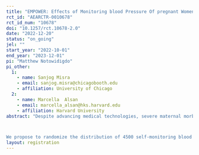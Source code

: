 ```yaml
---
title: "EMPOWER: Effects of Monitoring blood Pressure Of pregnant Women Electronically and Remotely"
rct_id: "AEARCTR-0010678"
rct_id_num: "10678"
doi: "10.1257/rct.10678-2.0"
date: "2022-12-20"
status: "on_going"
jel: ""
start_year: "2022-10-01"
end_year: "2023-12-01"
pi: "Matthew Notowidigdo"
pi_other:
  1:
    - name: Sanjog Misra
    - email: sanjog.misra@chicagobooth.edu
    - affiliation: University of Chicago
  2:
    - name: Marcella  Alsan
    - email: marcella_alsan@hks.harvard.edu
    - affiliation: Harvard University
abstract: "Despite advancing medical technologies, severe maternal morbidity has increased by about 200 percent over the past few decades (CDC 2021). A recent study found that 4 out of 5 pregnancy-related deaths are preventable. A common cause of maternal mortality is preeclampsia – a dangerous pregnancy and postpartum complication associated with high blood pressure which can result in seizure, organ damage, or stroke. It affects about 1 in 25 pregnant women and causes 15 percent of premature births (CDC 2021). Several interventions have aimed to mitigate the devastating effects of preeclampsia, including the distribution of self-monitoring blood pressure (SMBP) cuffs. Distributing SMBP cuffs may allow for the early detection of possible increases in blood pressure and give women agency within their own health care decisions.

We propose to randomize the distribution of 4500 self-monitoring blood pressure cuffs (SMBP)- across prenatal facilities in the state of Missouri. Using Medicaid data, provider-level surveys, and individual-level SMS surveys, we will assess the impact that the distribution of SMBPs has on the detection and management of hypertensive disorders of pregnancy, feelings of empowerment during the prenatal and postpartum periods for vulnerable women, and the detection or management of high blood pressure in other household members through spillover effects. "
layout: registration
---
```


